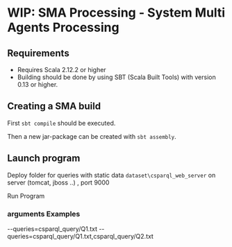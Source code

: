 # WIP: SMA Processing - System Multi Agents Processing

## Requirements
* Requires Scala 2.12.2 or higher
* Building should be done by using SBT (Scala Built Tools) with version 0.13 or higher.

## Creating a SMA build

First `sbt compile` should be executed. 

Then a new jar-package can be created with `sbt assembly`.

## Launch program 

Deploy folder for queries with static data `dataset\csparql_web_server` on server (tomcat, jboss ..) , port 9000

Run Program
### arguments Examples 
--queries=csparql_query/Q1.txt
--queries=csparql_query/Q1.txt,csparql_query/Q2.txt